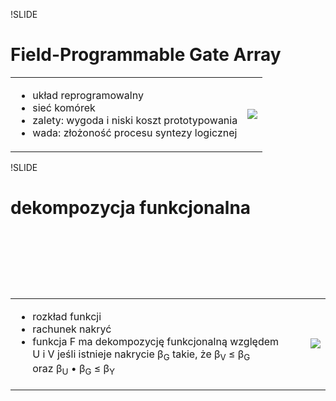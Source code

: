 !SLIDE

# Field-Programmable Gate Array

<table class='lay'>
  <tr>
    <td>
      <ul>
        <li>układ reprogramowalny</li>
        <li>sieć komórek</li>
        <li>zalety: wygoda i niski koszt prototypowania</li>
        <li>wada: złożoność procesu syntezy logicznej</li>
      </ul>
    </td>
    <td>
      <p><img src='image/fpga/fpga.png' /></p>
    </td>
  </tr>
</table>



!SLIDE

# dekompozycja funkcjonalna

<table class='lay' style='margin-top: 8em;'>
  <tr>
    <td>
      <ul>
        <li>rozkład funkcji</li>
        <li>rachunek nakryć</li>
        <li>funkcja F ma dekompozycję funkcjonalną względem U i V jeśli istnieje nakrycie β<sub>G</sub> takie, że β<sub>V</sub> ≤ β<sub>G</sub> oraz β<sub>U</sub> • β<sub>G</sub> ≤ β<sub>Y</sub></li>
      </ul>
    </td>
    <td>
      <p><img src='image/fpga/binary.png' /></p>
    </td>
  </tr>
</table>
